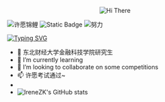 <p align="center">
    <!-- https://github.com/IreneZK/capsule-render -->
    <img src="https://capsule-render.vercel.app/api?type=waving&color=gradient&height=300&&section=header&text=HI%20THERE&fontSize=90&fontAlign=50&fontAlignY=30&desc=here%20is%20PanN&descAlign=50&descSize=30&descAlignY=60&animation=twinkling" alt="Hi There" title="Hi There"/>
</p>

![许愿锦鲤](https://img.shields.io/badge/%E5%96%9C%E6%AC%A2-%E8%8C%83%E4%B9%A6%E5%91%88-pink?style=flat-square&link=https%3A%2F%2Fweibo.com%2Fu%2F2719078007) ![Static Badge](https://img.shields.io/badge/%E8%B0%A6%E8%99%9A%E5%A5%BD%E5%AD%A6-yellow?style=flat-square) ![努力](https://img.shields.io/badge/%E6%B1%82%E5%A4%A7%E4%BD%AC%E5%B8%A6-red?style=flat-square)




[![Typing SVG](https://readme-typing-svg.demolab.com/?lines=Welcome+to+my+github+profile)](https://git.io/typing-svg)
- 🔭 东北财经大学金融科技学院研究生
- 🌱 I’m currently learning
- 👯 I’m looking to collaborate on some competitions
- 📫 许愿考试通过~
-  
- ![IreneZK's GitHub stats](https://github-readme-stats.vercel.app/api?username=PanN729&theme=catppuccin_latte_icons=true)
  
